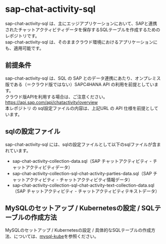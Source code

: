 # sap-chat-activity-sql  
sap-chat-activity-sql は、主にエッジアプリケーションにおいて、SAPと連携されたチャットアクティビティデータを保存するSQLテーブルを作成するためのレポジトリです。  
sap-chat-activity-sql は、そのままクラウド環境におけるアプリケーションにも、適用可能です。

## 前提条件  
sap-chat-activity-sql は、SQL の SAP とのデータ連携にあたり、オンプレミス版である（＝クラウド版ではない）SAPC4HANA API の利用を前提としています。  
クラウド版APIを利用する場合は、ご注意ください。  
https://api.sap.com/api/chatactivity/overview  
本レポジトリ の sql設定ファイルの内容は、上記URL の API 仕様を前提としています。  

## sqlの設定ファイル
sap-chat-activity-sql には、sqlの設定ファイルとして以下のsqlファイルが含まれています。  

* sap-chat-activity-collection-data.sql（SAP チャットアクティビティ - チャットアクティビティデータ）  
* sap-chat-activity-collection-sql-chat-activity-parties-data.sql（SAP チャットアクティビティ - チャットアクティビティ情報データ）  
* sap-chat-activity-collection-sql-chat-activity-text-collection-data.sql  （SAP チャットアクティビティ - チャットアクティビティテキストデータ）  

## MySQLのセットアップ / Kubernetesの設定 / SQLテーブルの作成方法
MySQLのセットアップ / Kubernetesの設定 / 具体的なSQLテーブルの作成方法、については、[mysql-kube](https://github.com/latonaio/mysql-kube)を参照ください。